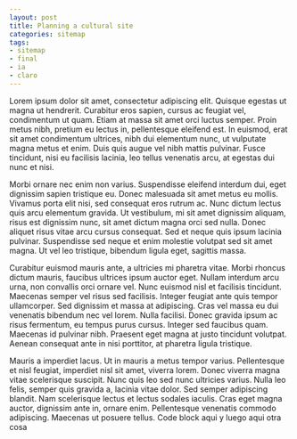 ```yaml
---
layout: post
title: Planning a cultural site
categories: sitemap
tags:
- sitemap
- final
- ia
- claro
---
```

Lorem ipsum dolor sit amet, consectetur adipiscing elit. Quisque egestas ut magna ut hendrerit. Curabitur eros sapien, cursus ac feugiat vel, condimentum ut quam. Etiam at massa sit amet orci luctus semper. Proin metus nibh, pretium eu lectus in, pellentesque eleifend est. In euismod, erat sit amet condimentum ultrices, nibh dui elementum nunc, ut vulputate magna metus et enim. Duis quis augue vel nibh mattis pulvinar. Fusce tincidunt, nisi eu facilisis lacinia, leo tellus venenatis arcu, at egestas dui nunc et nisi.

Morbi ornare nec enim non varius. Suspendisse eleifend interdum dui, eget dignissim sapien tristique eu. Donec malesuada sit amet metus eu mollis. Vivamus porta elit nisi, sed consequat eros rutrum ac. Nunc dictum lectus quis arcu elementum gravida. Ut vestibulum, mi sit amet dignissim aliquam, risus est dignissim nunc, sit amet dictum magna orci sed nulla. Donec aliquet risus vitae arcu cursus consequat. Sed et neque quis ipsum lacinia pulvinar. Suspendisse sed neque et enim molestie volutpat sed sit amet magna. Ut vel leo tristique, bibendum ligula eget, sagittis massa.

Curabitur euismod mauris ante, a ultricies mi pharetra vitae. Morbi rhoncus dictum mauris, faucibus ultrices ipsum auctor eget. Nullam interdum arcu urna, non convallis orci ornare vel. Nunc euismod nisl et facilisis tincidunt. Maecenas semper vel risus sed facilisis. Integer feugiat ante quis tempor ullamcorper. Sed dignissim et massa at adipiscing. Cras vel massa eu dui venenatis bibendum nec vel lorem. Nulla facilisi. Donec gravida ipsum ac risus fermentum, eu tempus purus cursus. Integer sed faucibus quam. Maecenas id pulvinar nibh. Praesent eget magna at justo tincidunt volutpat. Aenean consequat ante in nisi porttitor, at pharetra ligula tristique.

Mauris a imperdiet lacus. Ut in mauris a metus tempor varius. Pellentesque et nisl feugiat, imperdiet nisl sit amet, viverra lorem. Donec viverra magna vitae scelerisque suscipit. Nunc quis leo sed nunc ultricies varius. Nulla leo felis, semper quis gravida a, lacinia vitae dolor. Sed semper adipiscing blandit. Nam scelerisque lectus et lectus sodales iaculis. Cras eget magna auctor, dignissim ante in, ornare enim. Pellentesque venenatis commodo adipiscing. Maecenas ut posuere tellus.
	Code block aqui
		y luego aqui
	otra cosa